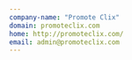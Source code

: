 ```yaml
---
company-name: "Promote Clix"
domain: promoteclix.com
home: http://promoteclix.com/
email: admin@promoteclix.com
---
```




